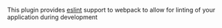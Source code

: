 This plugin provides [eslint](https://eslint.org/) support to webpack to allow for linting of
your application during development
